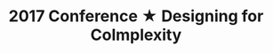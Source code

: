 ---
layout: conference-2017-holding
title: "2017 Conference ★ Designing for Colmplexity"
conference: true
---